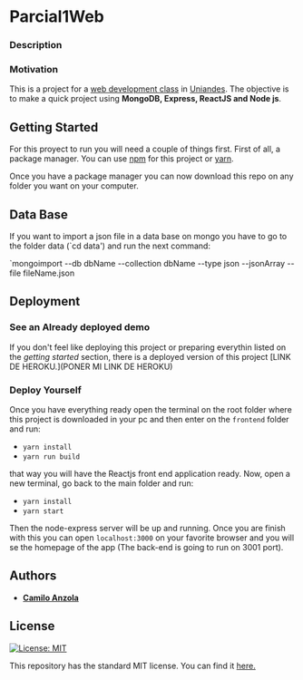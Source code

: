 # Parcial1Web

### Description

### Motivation
This is a project for a [web development class](http://johnguerra.co/classes/webDevelopment_spring_2018/) in [Uniandes](https://www.uniandes.edu.co). The objective is to make a quick project using **MongoDB, Express, ReactJS and Node js**.

## Getting Started
For this proyect to run you will need a couple of things first. First of all, a package manager. You can use [npm](https://www.npmjs.com/) for this project or [yarn](https://yarnpkg.com/en/docs/install).

Once you have a package manager you can now download this repo on any folder you want on your computer.

## Data Base
If you want to import a json file in a data base on mongo you have to go to the folder data (`cd data') and run the next command:

`mongoimport --db dbName --collection dbName --type json --jsonArray --file fileName.json

## Deployment

### See an Already deployed demo

If you don't feel like deploying this project or preparing everythin listed on the *getting started* section, there is a deployed version of this project [LINK DE HEROKU.](PONER MI LINK DE HEROKU)

### Deploy Yourself
Once you have everything ready open the terminal on the root folder where this project is downloaded in your pc and then enter on the `frontend` folder and run:
* ```yarn install```
* ```yarn run build```

that way you will have the Reactjs front end application ready. Now, open a new terminal, go back to the main folder and run:
* ```yarn install```
* ```yarn start```

Then the node-express server will be up and running. Once you are finish with this you can open `localhost:3000` on your favorite browser and you will se the homepage of the app (The back-end is going to run on 3001 port).


## Authors
* [__Camilo Anzola__](https://github.com/caanzola/)

## License
[![License: MIT](https://img.shields.io/badge/License-MIT-yellow.svg)](https://opensource.org/licenses/MIT)

This repository has the standard MIT license. You can find it [here.](https://github.com/caanzola/Parcial1Web/blob/master/LICENSE)

